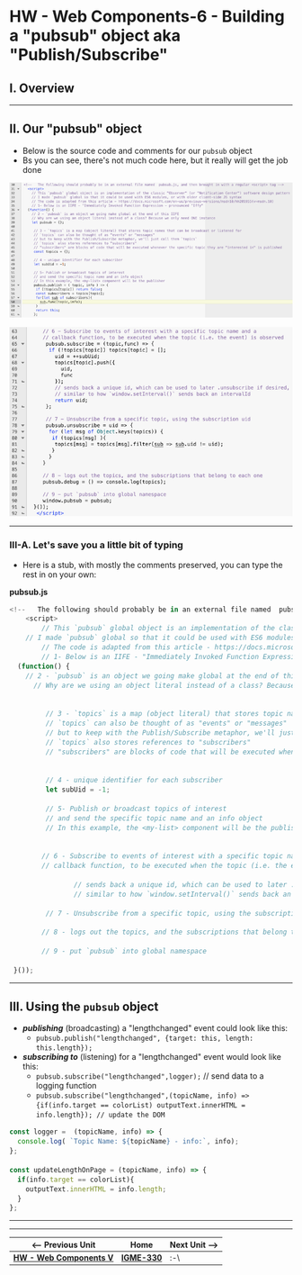 # HW - Web Components-6 - Building a "pubsub" object aka "Publish/Subscribe"

## I. Overview


<hr>

## II. Our "pubsub" object

- Below is the source code and comments for our `pubsub` object
- Bs you can see, there's not much code here, but it really will get the job done

![screenshot](_images/_wc/HW-wc-16.png)


![screenshot](_images/_wc/HW-wc-17.png)

<hr>

### III-A. Let's save you a little bit of typing

- Here is a stub, with mostly the comments preserved, you can type the rest in on your own:

**pubsub.js**

```js
<!--   The following should probably be in an external file named  pubsub.js, and then brought in with a regular <script> tag -->
	<script>
		// This `pubsub` global object is an implementation of the classic "Observer" (or "Notification Center") software design pattern
    // I made `pubsub` global so that it could be used with ES6 modules, or with older client-side JS syntax
		// The code is adapted from this article - https://docs.microsoft.com/en-us/previous-versions/msdn10/hh201955(v=msdn.10)
		// 1- Below is an IIFE - "Immediately Invoked Function Expression - pronounced "Iffy"
  (function() {
    // 2 - `pubsub` is an object we going make global at the end of this IIFE
	  // Why are we using an object literal instead of a class? Because we only need ONE instance 

 
		 // 3 - `topics` is a map (object literal) that stores topic names that can be broadcast or listened for
		 // `topics` can also be thought of as "events" or "messages"
		 // but to keep with the Publish/Subscribe metaphor, we'll just call them `topics`
		 // `topics` also stores references to "subscribers"
		 // "subscribers" are blocks of code that will be executed whenever the specific topic they are "interested in" is published

	
		 // 4 - unique identifier for each subscriber
		 let subUid = -1;
	
		 // 5- Publish or broadcast topics of interest
		 // and send the specific topic name and an info object
		 // In this example, the <my-list> component will be the publisher

	
		// 6 - Subscribe to events of interest with a specific topic name and a
		// callback function, to be executed when the topic (i.e. the event) is observed
		 
				// sends back a unique id, which can be used to later .unsubscribe if desired,
				// similar to how `window.setInterval()` sends back an intervalId
	
		 // 7 - Unsubscribe from a specific topic, using the subscription uid

		// 8 - logs out the topics, and the subscriptions that belong to each one

		// 9 - put `pubsub` into global namespace

 }());
``` 

<hr>

## III. Using the `pubsub` object

- ***publishing*** (broadcasting) a "lengthchanged" event could look like this:
  - `pubsub.publish("lengthchanged", {target: this, length: this.length});`
- ***subscribing to*** (listening) for a "lengthchanged" event would look like this:
  - `pubsub.subscribe("lengthchanged",logger);` // send data to a logging function
  - `pubsub.subscribe("lengthchanged",(topicName, info) => {if(info.target == colorList) outputText.innerHTML = info.length}); // update the DOM`


```js
const logger =  (topicName, info) => {
  console.log( `Topic Name: ${topicName} - info:`, info);
};

const updateLengthOnPage = (topicName, info) => {
  if(info.target == colorList){
    outputText.innerHTML = info.length;
  }
};
```
		





<hr><hr>

| <-- Previous Unit | Home | Next Unit -->
| --- | --- | --- 
|  [**HW - Web Components V**](HW-wc-5.md)  |  [**IGME-330**](../README.md) | :-\
